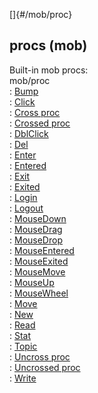 []{#/mob/proc}    
## procs (mob)    
Built-in mob procs:    
mob/proc    
:   [Bump](/ref/atom/movable/proc/Bump)    
:   [Click](/ref/atom/proc/Click)    
:   [Cross proc](/ref/atom/proc/Cross)    
:   [Crossed proc](/ref/atom/proc/Crossed)    
:   [DblClick](/ref/atom/proc/DblClick)    
:   [Del](/ref/datum/proc/Del)    
:   [Enter](/ref/atom/proc/Enter)    
:   [Entered](/ref/atom/proc/Entered)    
:   [Exit](/ref/atom/proc/Exit)    
:   [Exited](/ref/atom/proc/Exited)    
:   [Login](/ref/mob/proc/Login)    
:   [Logout](/ref/mob/proc/Logout)    
:   [MouseDown](/ref/atom/proc/MouseDown)    
:   [MouseDrag](/ref/atom/proc/MouseDrag)    
:   [MouseDrop](/ref/atom/proc/MouseDrop)    
:   [MouseEntered](/ref/atom/proc/MouseEntered)    
:   [MouseExited](/ref/atom/proc/MouseExited)    
:   [MouseMove](/ref/atom/proc/MouseMove)    
:   [MouseUp](/ref/atom/proc/MouseUp)    
:   [MouseWheel](/ref/atom/proc/MouseWheel)    
:   [Move](/ref/atom/movable/proc/Move)    
:   [New](/ref/atom/proc/New)    
:   [Read](/ref/datum/proc/Read)    
:   [Stat](/ref/atom/proc/Stat)    
:   [Topic](/ref/datum/proc/Topic)    
:   [Uncross proc](/ref/atom/proc/Uncross)    
:   [Uncrossed proc](/ref/atom/proc/Uncrossed)    
:   [Write](/ref/datum/proc/Write)  